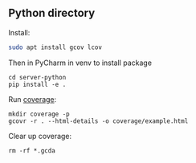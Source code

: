 ## Python directory
Install:
```bash
sudo apt install gcov lcov
```

Then in PyCharm in venv to install package
```
cd server-python
pip install -e .
```

Run [coverage](https://gcovr.com/en/stable/):
```
mkdir coverage -p
gcovr -r . --html-details -o coverage/example.html
```

Clear up coverage:
```
rm -rf *.gcda
```
